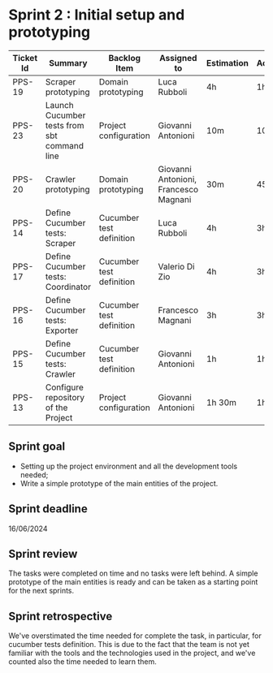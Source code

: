 # Sprint 2 : Initial setup and prototyping

| Ticket Id | Summary                                                       | Backlog Item             | Assigned to                                                         | Estimation | Actual | Type          |
|-----------|---------------------------------------------------------------|--------------------------|---------------------------------------------------------------------|------------|--------|---------------|
| PPS-19    | Scraper prototyping                                           | Domain prototyping       | Luca Rubboli                                                        | 4h         | 1h     | Design        |
| PPS-23    | Launch Cucumber tests from sbt command line                   | Project configuration    | Giovanni Antonioni                                                  | 10m        | 10m    | Enhancement   |
| PPS-20    | Crawler prototyping                                           | Domain prototyping       | Giovanni Antonioni, Francesco Magnani                               | 30m        | 45m    | Design        |
| PPS-14    | Define Cucumber tests: Scraper                                | Cucumber test definition | Luca Rubboli                                                        | 4h         | 3h     | Test          |
| PPS-17    | Define Cucumber tests: Coordinator                            | Cucumber test definition | Valerio Di Zio                                                      | 4h         | 3h     | Test          |
| PPS-16    | Define Cucumber tests: Exporter                               | Cucumber test definition | Francesco Magnani                                                   | 3h         | 3h     | Test          |
| PPS-15    | Define Cucumber tests: Crawler                                | Cucumber test definition | Giovanni Antonioni                                                  | 1h         | 1h     | Test          |
| PPS-13    | Configure repository of the Project                           | Project configuration    | Giovanni Antonioni                                                  | 1h 30m     | 1h     | Configuration |


## Sprint goal

- Setting up the project environment and all the development tools needed;
- Write a simple prototype of the main entities of the project.

## Sprint deadline
16/06/2024

## Sprint review
The tasks were completed on time and no tasks were left behind. A simple prototype of the main entities is ready and can 
be taken as a starting point for the next sprints.

## Sprint retrospective
We've overstimated the time needed for complete the task, in particular, for cucumber tests definition. This is due to the fact that the team is not yet familiar with the tools and the technologies used in the project, and we've counted
also the time needed to learn them.
